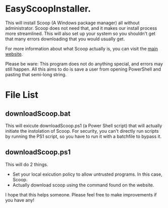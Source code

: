 # EasyScoopInstaller.
This will install Scoop (A Windows package manager) all without administrator. Scoop does not need that, and it makes our install process more streamlined. This will also set up your system so you shouldn't get that many errors downloading that you would usually get.

For more information about what Scoop actually is, you can visit the [main website](https://scoop.sh).

Please be ware: This program does not do anything special, and errors may still happen. All this aims to do is save a user from opening PowerShell and pasting that semi-long string.


# File List

## downloadScoop.bat
This will exicute downloadScoop.ps1 (a Power Shell script) that will actually initiate the instolation of Scoop. For security, you can't directly run scripts by running the PS1 script, so you have to run it with a batchfile to bypass it.

## downloadScoop.ps1
This will do 2 things.
* Set your local exicution policy to allow untrusted programs. In this case, Scoop.
* Actually download scoop using the command found on the website.


I hope that this helps someone. Please feel free to make improvements if you have any!
